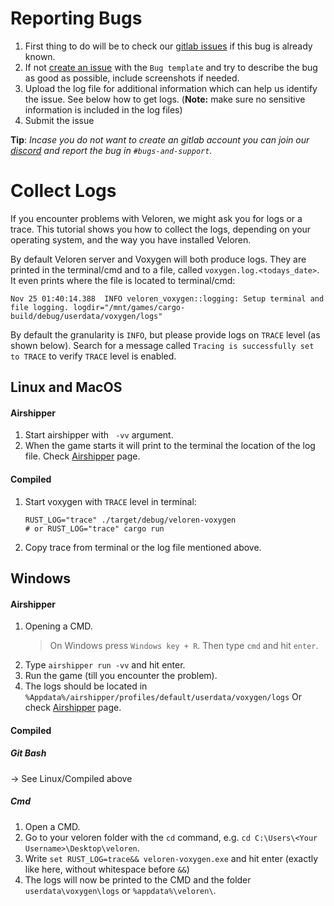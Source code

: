 # Reporting Bugs

1. First thing to do will be to check our [gitlab issues](https://gitlab.com/veloren/veloren/issues) if this bug is already known.
2. If not [create an issue](https://gitlab.com/veloren/veloren/issues/new?issue%5Bassignee_id%5D=&issue%5Bmilestone_id%5D=) with the `Bug template` and try to describe the bug as good as possible, include screenshots if needed.
3. Upload the log file for additional information which can help us identify the issue. See below how to get logs.
   (**Note:** make sure no sensitive information is included in the log files)
4. Submit the issue

**Tip**: _Incase you do not want to create an gitlab account you can join our [discord](https://discord.gg/BvQuGze)
and report the bug in `#bugs-and-support`._

# Collect Logs

If you encounter problems with Veloren, we might ask you for logs or a trace.
This tutorial shows you how to collect the logs, depending on your operating system, and the way you have installed Veloren.

By default Veloren server and Voxygen will both produce logs.
They are printed in the terminal/cmd and to a file, called `voxygen.log.<todays_date>`. It even prints where the file is located to terminal/cmd:
```
Nov 25 01:40:14.388  INFO veloren_voxygen::logging: Setup terminal and file logging. logdir="/mnt/games/cargo-build/debug/userdata/voxygen/logs"
```

By default the granularity is `INFO`, but please provide logs on `TRACE` level (as shown below).
Search for a message called `Tracing is successfully set to TRACE` to verify `TRACE` level is enabled.

## Linux and MacOS

#### Airshipper

1. Start airshipper with ` -vv` argument.
2. When the game starts it will print to the terminal the location of the log file.
   Check [Airshipper](airshipper.md) page.

#### Compiled

1. Start voxygen with `TRACE` level in terminal:
    ```
    RUST_LOG="trace" ./target/debug/veloren-voxygen
    # or RUST_LOG="trace" cargo run
    ```
2. Copy trace from terminal or the log file mentioned above.

## Windows

#### Airshipper

1. Opening a CMD.
   > On Windows press `Windows key + R`. Then type `cmd` and hit `enter`.
2. Type `airshipper run -vv` and hit enter.
3. Run the game (till you encounter the problem).
4. The logs should be located in `%Appdata%/airshipper/profiles/default/userdata/voxygen/logs`
   Or check [Airshipper](airshipper.md) page.
#### Compiled

##### Git Bash
-> See Linux/Compiled above

##### Cmd

1. Open a CMD.
2. Go to your veloren folder with the `cd` command, e.g. `cd C:\Users\<Your Username>\Desktop\veloren`.
3. Write `set RUST_LOG=trace&& veloren-voxygen.exe` and hit enter (exactly like here, without whitespace before `&&`)
4. The logs will now be printed to the CMD and the folder `userdata\voxygen\logs` or `%appdata%\veloren\`.